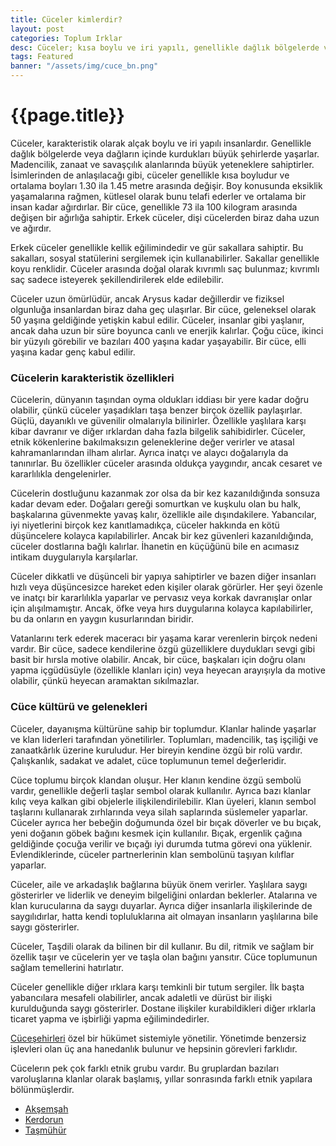 ```yaml
---
title: Cüceler kimlerdir?
layout: post
categories: Toplum Irklar
desc: Cüceler; kısa boylu ve iri yapılı, genellikle dağlık bölgelerde veya dağların içerisinde kurdukları büyük şehirlerde yaşarlar.
tags: Featured
banner: "/assets/img/cuce_bn.png"
---
```


# {{page.title}}
Cüceler, karakteristik olarak alçak boylu ve iri yapılı insanlardır. Genellikle dağlık bölgelerde veya dağların içinde kurdukları büyük şehirlerde yaşarlar. Madencilik, zanaat ve savaşçılık alanlarında büyük yeteneklere sahiptirler. İsimlerinden de anlaşılacağı gibi, cüceler genellikle kısa boyludur ve ortalama boyları 1.30 ila 1.45 metre arasında değişir. Boy konusunda eksiklik yaşamalarına rağmen, kütlesel olarak bunu telafi ederler ve ortalama bir insan kadar ağırdırlar. Bir cüce, genellikle 73 ila 100 kilogram arasında değişen bir ağırlığa sahiptir. Erkek cüceler, dişi cücelerden biraz daha uzun ve ağırdır.

Erkek cüceler genellikle kellik eğilimindedir ve gür sakallara sahiptir. Bu sakalları, sosyal statülerini sergilemek için kullanabilirler. Sakallar genellikle koyu renklidir. Cüceler arasında doğal olarak kıvrımlı saç bulunmaz; kıvrımlı saç sadece isteyerek şekillendirilerek elde edilebilir.

Cüceler uzun ömürlüdür, ancak Arysus kadar değillerdir ve fiziksel olgunluğa insanlardan biraz daha geç ulaşırlar. Bir cüce, geleneksel olarak 50 yaşına geldiğinde yetişkin kabul edilir. Cüceler, insanlar gibi yaşlanır, ancak daha uzun bir süre boyunca canlı ve enerjik kalırlar. Çoğu cüce, ikinci bir yüzyılı görebilir ve bazıları 400 yaşına kadar yaşayabilir. Bir cüce, elli yaşına kadar genç kabul edilir.

### Cücelerin karakteristik özellikleri
Cücelerin, dünyanın taşından oyma oldukları iddiası bir yere kadar doğru olabilir, çünkü cüceler yaşadıkları taşa benzer birçok özellik paylaşırlar. Güçlü, dayanıklı ve güvenilir olmalarıyla bilinirler. Özellikle yaşlılara karşı kibar davranır ve diğer ırklardan daha fazla bilgelik sahibidirler. Cüceler, etnik kökenlerine bakılmaksızın geleneklerine değer verirler ve atasal kahramanlarından ilham alırlar. Ayrıca inatçı ve alaycı doğalarıyla da tanınırlar. Bu özellikler cüceler arasında oldukça yaygındır, ancak cesaret ve kararlılıkla dengelenirler.

Cücelerin dostluğunu kazanmak zor olsa da bir kez kazanıldığında sonsuza kadar devam eder. Doğaları gereği somurtkan ve kuşkulu olan bu halk, başkalarına güvenmekte yavaş kalır, özellikle aile dışındakilere. Yabancılar, iyi niyetlerini birçok kez kanıtlamadıkça, cüceler hakkında en kötü düşüncelere kolayca kapılabilirler. Ancak bir kez güvenleri kazanıldığında, cüceler dostlarına bağlı kalırlar. İhanetin en küçüğünü bile en acımasız intikam duygularıyla karşılarlar.

Cüceler dikkatli ve düşünceli bir yapıya sahiptirler ve bazen diğer insanları hızlı veya düşüncesizce hareket eden kişiler olarak görürler. Her şeyi özenle ve inatçı bir kararlılıkla yaparlar ve pervasız veya korkak davranışlar onlar için alışılmamıştır. Ancak, öfke veya hırs duygularına kolayca kapılabilirler, bu da onların en yaygın kusurlarından biridir.

Vatanlarını terk ederek maceracı bir yaşama karar verenlerin birçok nedeni vardır. Bir cüce, sadece kendilerine özgü güzelliklere duydukları sevgi gibi basit bir hırsla motive olabilir. Ancak, bir cüce, başkaları için doğru olanı yapma içgüdüsüyle (özellikle klanları için) veya heyecan arayışıyla da motive olabilir, çünkü heyecan aramaktan sıkılmazlar.

### Cüce kültürü ve gelenekleri
Cüceler, dayanışma kültürüne sahip bir toplumdur. Klanlar halinde yaşarlar ve klan liderleri tarafından yönetilirler. Toplumları, madencilik, taş işçiliği ve zanaatkârlık üzerine kuruludur. Her bireyin kendine özgü bir rolü vardır. Çalışkanlık, sadakat ve adalet, cüce toplumunun temel değerleridir.

Cüce toplumu birçok klandan oluşur. Her klanın kendine özgü sembolü vardır, genellikle değerli taşlar sembol olarak kullanılır. Ayrıca bazı klanlar kılıç veya kalkan gibi objelerle ilişkilendirilebilir. Klan üyeleri, klanın sembol taşlarını kullanarak zırhlarında veya silah saplarında süslemeler yaparlar. Cüceler ayrıca her bebeğin doğumunda özel bir bıçak döverler ve bu bıçak, yeni doğanın göbek bağını kesmek için kullanılır. Bıçak, ergenlik çağına geldiğinde çocuğa verilir ve bıçağı iyi durumda tutma görevi ona yüklenir. Evlendiklerinde, cüceler partnerlerinin klan sembolünü taşıyan kılıflar yaparlar.

Cüceler, aile ve arkadaşlık bağlarına büyük önem verirler. Yaşlılara saygı gösterirler ve liderlik ve deneyim bilgeliğini onlardan beklerler. Atalarına ve klan kurucularına da saygı duyarlar. Ayrıca diğer insanlarla ilişkilerinde de saygılıdırlar, hatta kendi topluluklarına ait olmayan insanların yaşlılarına bile saygı gösterirler.

Cüceler, Taşdili olarak da bilinen bir dil kullanır. Bu dil, ritmik ve sağlam bir özellik taşır ve cücelerin yer ve taşla olan bağını yansıtır. Cüce toplumunun sağlam temellerini hatırlatır.

Cüceler genellikle diğer ırklara karşı temkinli bir tutum sergiler. İlk başta yabancılara mesafeli olabilirler, ancak adaletli ve dürüst bir ilişki kurulduğunda saygı gösterirler. Dostane ilişkiler kurabildikleri diğer ırklarla ticaret yapma ve işbirliği yapma eğilimindedirler.

[Cüceşehirleri]({{site.baseurl}}/kozmoloji/kavramlar/cucesehirleri) özel bir hükümet sistemiyle yönetilir. Yönetimde benzersiz işlevleri olan üç ana hanedanlık bulunur ve hepsinin görevleri farklıdır.

Cücelerın pek çok farklı etnik grubu vardır. Bu gruplardan bazıları varoluşlarına klanlar olarak başlamış, yıllar sonrasında farklı etnik yapılara bölünmüşlerdir.

- [Akşemşah]({{site.baseurl}}/toplum/irklar/aksemsah-cuceleri)
- [Kerdorun]({{site.baseurl}}/toplum/irklar/kerdorun-cuceleri)
- [Taşmühür]({{site.baseurl}}/toplum/irklar/tasmuhur-cuceleri)
